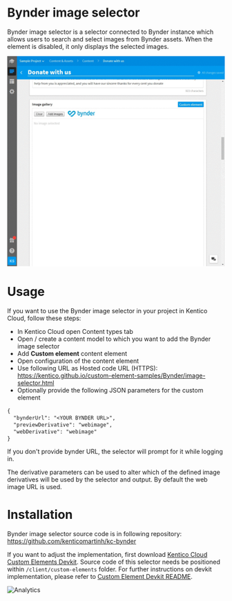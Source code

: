 # Bynder image selector
Bynder image selector is a selector connected to Bynder instance which allows users to search and select images from Bynder assets. When the element is disabled, it only displays the selected images.

![Bynder image selector](BynderImageSelector.gif)

# Usage

If you want to use the Bynder image selector in your project in Kentico Cloud, follow these steps:

* In Kentico Cloud open Content types tab
* Open / create a content model to which you want to add the Bynder image selector
* Add **Custom element** content element
* Open configuration of the content element
* Use following URL as Hosted code URL (HTTPS): https://kentico.github.io/custom-element-samples/Bynder/image-selector.html
* Optionally provide the following JSON parameters for the custom element

```
{
  "bynderUrl": "<YOUR BYNDER URL>",
  "previewDerivative": "webimage",
  "webDerivative": "webimage"
}
```

If you don't provide bynder URL, the selector will prompt for it while logging in.

The derivative parameters can be used to alter which of the defined image derivatives will be used by the selector and output. By default the web image URL is used. 

# Installation

Bynder image selector source code is in following repository: https://github.com/kenticomartinh/kc-bynder

If you want to adjust the implementation, first download [Kentico Cloud Custom Elements Devkit](https://github.com/kentico/custom-element-devkit). Source code of this selector needs be positioned within `/client/custom-elements` folder. For further instructions on devkit implementation, please refer to [Custom Element Devkit README](https://github.com/Kentico/custom-element-devkit/blob/master/readme.md).

![Analytics](https://kentico-ga-beacon.azurewebsites.net/api/UA-69014260-4/Kentico/custom-element-samples/Bynder?pixel)
